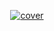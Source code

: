 <p align="center">
  <a href="https://www.instagram.com/yurinekan">
    <img src="https://i.ibb.co/qWSnTwt/capa.png" alt="cover" title="Yuri Nekän" border="0">
  </a>
</p>
